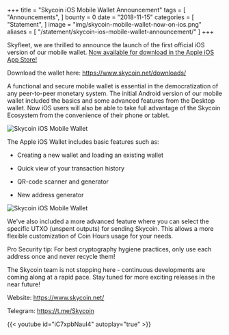 +++
title = "Skycoin iOS Mobile Wallet Announcement"
tags = [ "Announcements", ]
bounty = 0
date = "2018-11-15"
categories = [ "Statement", ]
image = "img/skycoin-mobile-wallet-now-on-ios.png"
aliases = [
	"/statement/skycoin-ios-mobile-wallet-announcement/"
]
+++


Skyfleet, we are thrilled to announce the launch of the first official iOS version of our mobile wallet. [Now available for download in the Apple iOS App Store!](https://itunes.apple.com/gb/app/skycoin/id1439949089?mt=8)

Download the wallet here: <https://www.skycoin.net/downloads/>

A functional and secure mobile wallet is essential in the democratization of any peer-to-peer monetary system. The initial Android version of our mobile wallet included the basics and some advanced features from the Desktop wallet. Now iOS users will also be able to take full advantage of the Skycoin Ecosystem from the convenience of their phone or tablet.

![Skycoin iOS Mobile Wallet](/img/skycoin-ios-mobile-wallet-announcement-1.png)

The Apple iOS Wallet includes basic features such as:

-   Creating a new wallet and loading an existing wallet

-   Quick view of your transaction history

-   QR-code scanner and generator

-   New address generator

![Skycoin iOS Mobile Wallet](/img/skycoin-ios-mobile-wallet-announcement-2.png)

We've also included a more advanced feature where you can select the specific UTXO (unspent outputs) for sending Skycoin. This allows a more flexible customization of Coin Hours usage for your needs.

Pro Security tip: For best cryptography hygiene practices, only use each address once and never recycle them!

The Skycoin team is not stopping here - continuous developments are coming along at a rapid pace. Stay tuned for more exciting releases in the near future!

Website: <https://www.skycoin.net/>

Telegram: <https://t.me/Skycoin>

{{< youtube id="iC7xpbNauI4" autoplay="true" >}}
